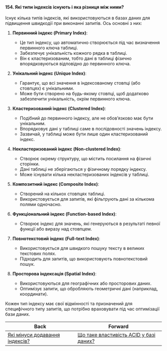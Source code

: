 #### 154. Які типи індексів існують і яка різниця між ними?

Існує кілька типів індексів, які використовуються в базах даних для підвищення швидкодії при виконанні запитів. Ось основні з них:

1. **Первинний індекс (Primary Index)**:
   - Це тип індексу, що автоматично створюється під час визначення первинного ключа таблиці.
   - Забезпечує унікальність кожного рядка в таблиці.
   - Він є кластеризованим, тобто дані в таблиці фізично впорядковуються відповідно до первинного ключа.

2. **Унікальний індекс (Unique Index)**:
   - Гарантує, що всі значення в індексованому стовпці (або стовпцях) є унікальними.
   - Може бути створено на будь-якому стовпці, щоб додатково забезпечити унікальність, окрім первинного ключа.

3. **Кластеризований індекс (Clustered Index)**:
   - Подібний до первинного індексу, але не обов’язково має бути унікальним.
   - Впорядковує дані у таблиці саме в послідовності значень індексу.
   - Зазвичай, у таблиці може бути лише один кластеризований індекс.

4. **Некластеризований індекс (Non-clustered Index)**:
   - Створює окрему структуру, що містить посилання на фізичні сторінки.
   - Дані таблиці не зберігаються у фізичному порядку індексу.
   - Може існувати кілька некластеризованих індексів у таблиці.

5. **Композитний індекс (Composite Index)**:
   - Створений на кількох стовпцях таблиці.
   - Використовується для запитів, які фільтрують дані за кількома полями одночасно.

6. **Функціональний індекс (Function-based Index)**:
   - Створює індекс для значень, які генеруються в результаті певної функції або виразу над стовпцем.

7. **Повнотекстовий індекс (Full-text Index)**:
   - Використовується для швидкого пошуку тексту в великих текстових полях.
   - Підходить для запитів, що використовують повнотекстовий пошук.

8. **Просторова індексація (Spatial Index)**:
   - Використовуються для географічних або просторових даних.
   - Оптимізує запити, що обробляють геометричні дані (наприклад, координати).

Кожен тип індексу має свої відмінності та призначений для специфічного типу запитів, що потрібно враховувати під час оптимізації бази даних.

| Back | Forward |
|---|---|
| [Які мінуси додавання індексів?](/ua/middle/database/what-are-the-disadvantages-of-adding-indices.md)  | [Що таке властивість ACID у базі даних?](/ua/middle/database/what-is-the-acid-property-in-databases.md) |